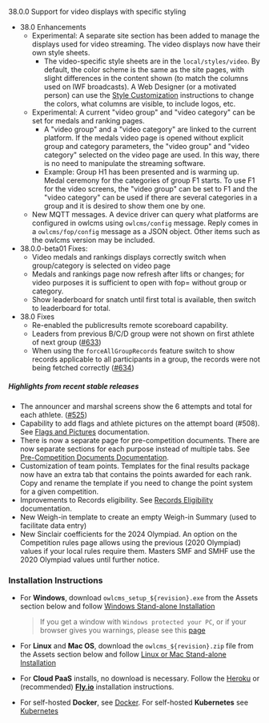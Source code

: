 38.0.0  Support for video displays with specific styling

- 38.0 Enhancements
  - Experimental: A separate site section has been added to manage the displays used for video streaming. The video displays now have their own style sheets. 
    - The video-specific style sheets are in the `local/styles/video`. By default, the color scheme is the same as the site pages, with slight differences in the content shown (to match the columns used on IWF broadcasts). A Web Designer (or a motivated person) can use the [Style Customization](https://${env.REPO_OWNER}.github.io/${env.O_REPO_NAME}/#/Styles) instructions to change the colors, what columns are visible, to include logos, etc.
  - Experimental: A current "video group" and "video category" can be set for medals and ranking pages.
    - A "video group" and a "video category" are linked to the current platform.  If the medals video page is opened without explicit group and category parameters, the "video group" and "video category" selected on the video page are used. In this way, there is no need to manipulate the streaming software.
    - Example: Group H1 has been presented and is warming up.  Medal ceremony for the categories of group F1 starts. To use F1 for the video screens, the "video group" can be set to F1  and the "video category" can be used if there are several categories in a group and it is desired to show them one by one. 
  - New MQTT messages.  A device driver can query what platforms are configured in owlcms using `owlcms/config` message.  Reply comes in a `owlcms/fop/config` message as a JSON object. Other items such as the owlcms version may be included.
- 38.0.0-beta01 Fixes:
  - Video medals and rankings displays correctly switch when group/category is selected on video page 
  - Medals and rankings page now refresh after lifts or changes; for video purposes it is sufficient to open with fop= without group or category.
  - Show leaderboard for snatch until first total is available, then switch to leaderboard for total.
- 38.0 Fixes
  - Re-enabled the publicresults remote scoreboard capability.
  - Leaders from previous B/C/D group were not shown on first athlete of next group  ([#633](https://github.com/jflamy/owlcms4/issues/633))
  - When using the `forceAllGroupRecords` feature switch to show records applicable to all participants in a group, the records were not being fetched correctly ([#634](https://github.com/jflamy/owlcms4/issues/634))


##### Highlights from recent stable releases

- The announcer and marshal screens show the 6 attempts and total for each athlete. ([#525](https://github.com/jflamy/owlcms4/issues/525))
- Capability to add flags and athlete pictures on the attempt board (#508).  See [Flags and Pictures](https://owlcms.github.io/owlcms4-prerelease/#/FlagsPicture) documentation.
- There is now a separate page for pre-competition documents. There are now separate sections for each purpose instead of multiple tabs. See [Pre-Competition Documents Documentation](https://${env.REPO_OWNER}.github.io/${env.O_REPO_NAME}/#/2400PreCompetitionDocuments).
- Customization of team points. Templates for the final results package now have an extra tab that contains the points awarded for each rank. Copy and rename the template if you need to change the point system for a given competition.
- Improvements to Records eligibility. See [Records Eligibility](https://${env.REPO_OWNER}.github.io/${env.O_REPO_NAME}/#/Records) documentation. 
- New Weigh-in template to create an empty Weigh-in Summary (used to facilitate data entry)
- New Sinclair coefficients for the 2024 Olympiad.  An option on the Competition rules page allows using the previous (2020 Olympiad) values if your local rules require them.  Masters SMF and SMHF use the 2020 Olympiad values until further notice.


### **Installation Instructions**

  - For **Windows**, download `owlcms_setup_${revision}.exe` from the Assets section below and follow [Windows Stand-alone Installation](https://${env.REPO_OWNER}.github.io/${env.O_REPO_NAME}/#/LocalWindowsSetup)

    > If you get a window with `Windows protected your PC`, or if your browser gives you warnings, please see this [page](https://owlcms.github.io/owlcms4-prerelease/#/DefenderOff)

  - For **Linux** and **Mac OS**, download the `owlcms_${revision}.zip` file from the Assets section below and follow [Linux or Mac Stand-alone Installation](https://${env.REPO_OWNER}.github.io/${env.O_REPO_NAME}/#/LocalLinuxMacSetup)

  - For **Cloud PaaS** installs, no download is necessary. Follow the [Heroku](https://${env.REPO_OWNER}.github.io/${env.O_REPO_NAME}/#Heroku) or (recommended) **[Fly.io](https://${env.REPO_OWNER}.github.io/${env.O_REPO_NAME}/#Fly)** installation instructions.

  - For self-hosted **Docker**, see [Docker](https://${env.REPO_OWNER}.github.io/${env.O_REPO_NAME}/#/LocalWindowsSetup). For self-hosted **Kubernetes** see [Kubernetes](https://${env.REPO_OWNER}.github.io/${env.O_REPO_NAME}/#/DigitalOcean)
